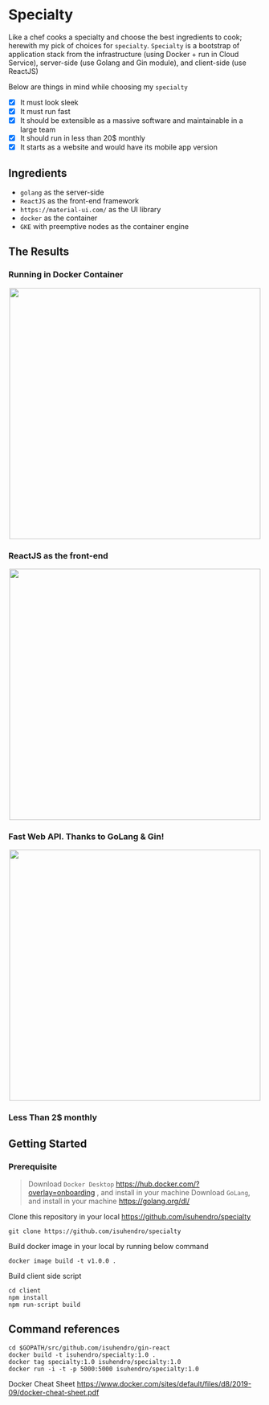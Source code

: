 # Specialty

Like a chef cooks a specialty and choose the best ingredients to cook; herewith my pick of choices for `specialty`.
`Specialty` is a bootstrap of application stack from the infrastructure (using Docker + run in Cloud Service), server-side (use Golang and Gin module), and client-side (use ReactJS)

Below are things in mind while choosing my `specialty`

- [x] It must look sleek
- [x] It must run fast
- [x] It should be extensible as a massive software and maintainable in a large team
- [x] It should run in less than 20\$ monthly
- [x] It starts as a website and would have its mobile app version

## Ingredients

- `golang` as the server-side
- `ReactJS` as the front-end framework
- `https://material-ui.com/` as the UI library
- `docker` as the container
- `GKE` with preemptive nodes as the container engine

## The Results

### Running in Docker Container
<p align="center">
  <img width="500" src="https://user-images.githubusercontent.com/241914/73497581-144fa080-43f6-11ea-8803-2690f6440326.gif">
</p>

### ReactJS as the front-end
<p align="center">
  <img width="500" src="https://user-images.githubusercontent.com/241914/73496412-81156b80-43f3-11ea-83bf-725079489ded.png">
</p>

### Fast Web API. Thanks to GoLang & Gin!
<p align="center">
  <img width="500" src="https://user-images.githubusercontent.com/241914/73164569-2814b180-412d-11ea-9148-08b7f109c58e.gif">
</p>

### Less Than 2\$ monthly

## Getting Started

### Prerequisite

> Download `Docker Desktop` https://hub.docker.com/?overlay=onboarding , and install in your machine
> Download `GoLang`, and install in your machine https://golang.org/dl/

Clone this repository in your local https://github.com/isuhendro/specialty

```
git clone https://github.com/isuhendro/specialty
```

Build docker image in your local by running below command

```
docker image build -t v1.0.0 .
```

Build client side script

```
cd client
npm install
npm run-script build
```

## Command references

```
cd $GOPATH/src/github.com/isuhendro/gin-react
docker build -t isuhendro/specialty:1.0 .
docker tag specialty:1.0 isuhendro/specialty:1.0
docker run -i -t -p 5000:5000 isuhendro/specialty:1.0
```

Docker Cheat Sheet
https://www.docker.com/sites/default/files/d8/2019-09/docker-cheat-sheet.pdf
